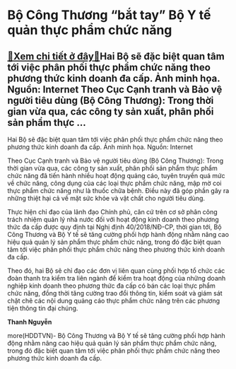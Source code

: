 Bộ Công Thương “bắt tay” Bộ Y tế quản thực phẩm chức năng
=========================================================

[:gift:Xem chi tiết ở đây:gift:](https://hddtvn.com/bo-cong-thuong-bat-tay-bo-y-te-quan-thuc-pham-chuc-nang/)Hai Bộ sẽ đặc biệt quan tâm tới việc phân phối thực phẩm chức năng theo phương thức kinh doanh đa cấp. Ảnh minh họa. Nguồn: Internet Theo Cục Cạnh tranh và Bảo vệ người tiêu dùng (Bộ Công Thương): Trong thời gian vừa qua, các công ty sản xuất, phân phối sản phẩm thực …
-----------------------------------------------------------------------------------------------------------------------------------------------------------------------------------------------------------------------------------------------------------------------------







 






 Hai Bộ sẽ đặc biệt quan tâm tới việc phân phối thực phẩm chức năng theo phương thức kinh doanh đa cấp. Ảnh minh họa. Nguồn: Internet 


 


Theo Cục Cạnh tranh và Bảo vệ người tiêu dùng (Bộ Công Thương): Trong thời gian vừa qua, các công ty sản xuất, phân phối sản phẩm thực phẩm chức năng đã tiến hành nhiều hoạt động quảng cáo, tuyên truyền quá mức về chức năng, công dụng của các loại thực phẩm chức năng, mập mờ coi thực phẩm chức năng như là thuốc chữa bệnh. Điều này đã góp phần gây ra những thiệt hại cả về mặt sức khỏe và vật chất cho người tiêu dùng.


 Thực hiện chỉ đạo của lãnh đạo Chính phủ, căn cứ trên cơ sở phân công trách nhiệm quản lý nhà nước đối với hoạt động kinh doanh theo phương thức đa cấp được quy định tại Nghị định 40/2018/NĐ-CP, thời gian tới, Bộ Công Thương và Bộ Y tế sẽ tăng cường phối hợp hành động nhằm nâng cao hiệu quả quản lý sản phẩm thực phẩm chức năng, trong đó đặc biệt quan tâm tới việc phân phối thực phẩm chức năng theo phương thức kinh doanh đa cấp.


 Theo đó, hai Bộ sẽ chỉ đạo các đơn vị liên quan cùng phối hợp tổ chức các đoàn thanh tra kiểm tra liên ngành để kiểm tra hoạt động của những doanh nghiệp kinh doanh theo phương thức đa cấp có bán các loại thực phẩm chức năng, đồng thời tăng cường trao đổi thông tin, kiểm soát và giám sát chặt chẽ các nội dung quảng cáo thực phẩm chức năng trên các phương tiện thông tin đại chúng.






**Thanh Nguyễn**



more(HDDTVN)- Bộ Công Thương và Bộ Y tế sẽ tăng cường phối hợp hành động nhằm nâng cao hiệu quả quản lý sản phẩm thực phẩm chức năng, trong đó đặc biệt quan tâm tới việc phân phối thực phẩm chức năng theo phương thức kinh doanh đa cấp.

